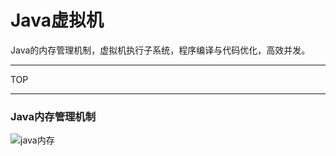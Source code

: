 # Java虚拟机
Java的内存管理机制，虚拟机执行子系统，程序编译与代码优化，高效并发。

-----
TOP



-----

### Java内存管理机制

![java内存](https://github.com/Zhangchao999/Java-1/raw/master/pictures/1.jpg)

